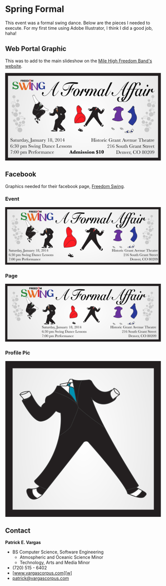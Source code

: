 Spring Formal
=============

This event was a formal swing dance. Below are the pieces I needed to execute. For my first time using Adobe Illustrator, I think I did a good job, haha!

Web Portal Graphic
-------------------

This was to add to the main slideshow on the [Mile High Freedom Band's website][mhfb].

![Web feature graphic](web-feature.png)

Facebook
--------

Graphics needed for their facebook page, [Freedom Swing][fb].

### Event ###
![Facebook event cover graphic](facebook-event.png)

### Page ###
![Facebook page cover graphic](facebook-cover.png)

### Profile Pic ###
![Facebook page profile graphic](web-square-textless-suit01.png)

Contact
-------

**Patrick E. Vargas**

*  BS Computer Science, Software Engineering  
   *  Atmospheric and Oceanic Science Minor  
   *  Technology, Arts and Media Minor  
*  (720) 515 - 6402  
*  [www.vargascorpus.com][w]  
*  [patrick@vargascorpus.com][e]  

  [w]: http://www.vargascorpus.com/
  [e]: mailto:patrick@vargascorpus.com
  [fb]: https://www.facebook.com/mhfswing
  [mhfb]: http://www.mhfb.org/
